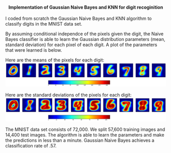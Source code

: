 #### <center> Implementation of Gaussian Naive Bayes and KNN for digit recoginition </center>

I coded from scratch the Gaussian Naive Bayes and KNN algorithm to classify digits in the MNIST data set.

By assuming conditional independce of the pixels given the digit, the Naive Bayes classifier is able to learn the Gaussian distribution parameters (mean, standard deviation) for each pixel of each digit. A plot of the parameters that were learned is below.

Here are the means of the pixels for each digit:
![](images/NB_means.png?raw=true)


Here are the standard deviations of the pixels for each digit:
![](images/NB_stdev.png?raw=true)

The MNIST data set consists of 72,000. We split 57,600 training images and 14,400 test images. The algorithm is able to learn the parameters and make the predictions in less than a minute. Gaussian Naive Bayes achieves a classification rate of .57.